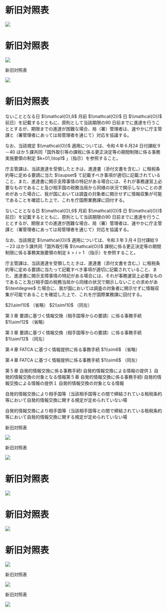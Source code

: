 # 新旧対照表

![](https://www.nta.go.jp/tmp/c18e82f2-a18c-4cda-a173-5b657d5868dd/images/3a0c385c742a57bd8fed9574dc56a497b8d7b47f6c0d80f7df0172b0fd5a3c2f.jpg)

# 新旧対照表

![](https://www.nta.go.jp/tmp/c18e82f2-a18c-4cda-a173-5b657d5868dd/images/97bf336dbc9da8d41da9dc45855962ef898134c7a221364f35b8d97e7f52d2aa.jpg)

新旧対照表

![](https://www.nta.go.jp/tmp/c18e82f2-a18c-4cda-a173-5b657d5868dd/images/926e91b23c4a71b14fd19bd2d71c8a04956b60c7c5cef9a0e6c1836f6f0b2c68.jpg)

# 新旧対照表

ないこととなる日 $\\mathcal{O},6$ 月前 $\\mathcal{O})$ 日 $\\mathcal{O})$ 前日）を記載するとともに、原則として当該期限の90 日前までに進達を行うこととするが、期限までの進達が困難な場合、局（署）管理者は、速やかに庁主管課と（署管理者にあっては局管理者を通じて）対応を協議する。

なお、当該規定 $\\mathcal{O})$ 適用については、令和４年６月24 日付課総９－40 ほか５課共同「国外取引等の課税に係る更正決定等の期間制限に係る事務実施要領の制定 $k=01,\\top1$ 」（指示）を参照すること。

庁主管課は、当該進達を受領したときは、進達書（添付文書を含む。）に租税条約等に定める要請に当た $\\supset$ て記載すべき事項が適切に記載されていること、また、進達書に開示支障事情の特記がある場合には、それが事務運営上必要なものであること及び相手国の税務当局から同様の状況で開示しないことの求めがあった場合に、我が国においては調査の対象者に開示せずに情報収集が可能であることを確認した上で、これを庁国際業務課に回付する。

ないこととなる日 $\\mathcal{O},6$ 月前 $\\mathcal{O})$ 日 $\\mathcal{O})$ 前日）を記載するとともに、原則として当該期限の90 日前までに進達を行うこととするが、期限までの進達が困難な場合、局（署）管理者は、速やかに庁主管課と（署管理者にあっては局管理者を通じて）対応を協議する。

なお、当該規定 $\\mathcal{O})$ 適用については、令和３年３月４日付課総９－23 ほか５課共同「国外取引等 $\\mathcal{O})$ 課税に係る更正決定等の期間制限に係る事務実施要領の制定 $k>i>1$ （指示）を参照すること。

庁主管課は、当該進達を受領したときは、進達書（添付文書を含む。）に租税条約等に定める要請に当たって記載すべき事項が適切に記載されていること、また、進達書に開示支障事情の特記がある場合には、それが事務運営上必要なものであること及び相手国の税務当局から同様の状況で開示しないことの求めがあ $\\textdegree$ た場合に、我が国においては調査の対象者に開示せずに情報収集が可能であることを確認した上で、これを庁国際業務課に回付する。

$2\\sim!10$ （省略） $2\\sim!10$ （同左）

第３章 要請に基づく情報交換（相手国等からの要請）に係る事務手続 $1\\sim!12$ （省略）

第３章 要請に基づく情報交換（相手国等からの要請）に係る事務手続 $1\\sim!12$ （同左）

第４章 FATCA に基づく情報提供に係る事務手続 $1\\sim6$ （省略）

第４章 FATCA に基づく情報提供に係る事務手続 $1\\sim6$ （同左）

第５章 自発的情報交換に係る事務手続Ⅰ 自発的情報交換による情報の提供１ 自発的情報交換の対象となる情報第５章 自発的情報交換に係る事務手続Ⅰ 自発的情報交換による情報の提供１ 自発的情報交換の対象となる情報

自発的情報交換により相手国等（当該相手国等との間で締結されている租税条約等において自発的情報交換に関する規定が定められていない場

自発的情報交換により相手国等（当該相手国等との間で締結されている租税条約等において自発的情報交換に関する規定が定められていない場

新旧対照表

![](https://www.nta.go.jp/tmp/c18e82f2-a18c-4cda-a173-5b657d5868dd/images/ea0b1b64df5f919daf182a165a276ee7d3d8a7150bbdbc270a96ba7e19508f4f.jpg)

新旧対照表

![](https://www.nta.go.jp/tmp/c18e82f2-a18c-4cda-a173-5b657d5868dd/images/32d186e5c7c433bf9283c0fe09829fd239b5bc4dfb52463093cb28e6a32ede0e.jpg)

# 新旧対照表

![](https://www.nta.go.jp/tmp/c18e82f2-a18c-4cda-a173-5b657d5868dd/images/03d2e1e710cf74a3e074ccd522995edc9b49e37a6746fd8a5c81c2efcb835119.jpg)

# 新旧対照表

![](https://www.nta.go.jp/tmp/c18e82f2-a18c-4cda-a173-5b657d5868dd/images/529f51ea96c32bfcc7c58ee332be445611cc3322684f2e07fb8030e5ed039356.jpg)

# 新旧対照表

![](https://www.nta.go.jp/tmp/c18e82f2-a18c-4cda-a173-5b657d5868dd/images/e99141526bf563a3b68d7437501b7360d4d50bf512b013d5ba77f9a1fccf82a0.jpg)

新旧対照表

![](https://www.nta.go.jp/tmp/c18e82f2-a18c-4cda-a173-5b657d5868dd/images/b7f3ef807395cc64013a890064741cd6766675ea21b9e9d9b85d7c6a0c760b96.jpg)

新旧対照表

![](https://www.nta.go.jp/tmp/c18e82f2-a18c-4cda-a173-5b657d5868dd/images/60540fa9c58a32f9bc66ba736d918c49e5d84f5a68118535a75598b059084eb8.jpg)